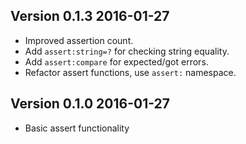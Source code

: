 ## Version 0.1.3 2016-01-27

- Improved assertion count.
- Add `assert:string=?` for checking string equality.
- Add `assert:compare` for expected/got errors.
- Refactor assert functions, use `assert:` namespace.

## Version 0.1.0 2016-01-27

- Basic assert functionality
